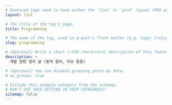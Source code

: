 ```yaml
---
# Featured tags need to have either the `list` or `grid` layout (PRO only).
layout: list

# The title of the tag's page.
title: Programming

# The name of the tag, used in a post's front matter (e.g. tags: [<slug>]).
slug: programming

# (Optional) Write a short (~150 characters) description of this featured tag.
description: >
  개발 관련 정리 글 (동작 원리, 이슈 등등)

# (Optional) You can disable grouping posts by date.
# no_groups: true

# Exclude this example category from the sitemap.
# DON'T USE THIS SETTING IN YOUR CATEGORIES!
sitemap: false
---
```

